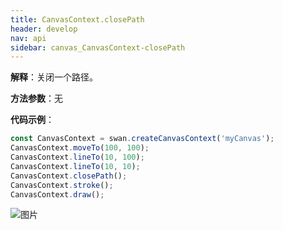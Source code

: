 ```yaml
---
title: CanvasContext.closePath
header: develop
nav: api
sidebar: canvas_CanvasContext-closePath
---
```


 

**解释**：关闭一个路径。

**方法参数**：无

**代码示例**：

```js
const CanvasContext = swan.createCanvasContext('myCanvas');
CanvasContext.moveTo(100, 100);
CanvasContext.lineTo(10, 100);
CanvasContext.lineTo(10, 10);
CanvasContext.closePath();
CanvasContext.stroke();
CanvasContext.draw();
```

![图片](../../../../img/api/canvas/closePath.png)

